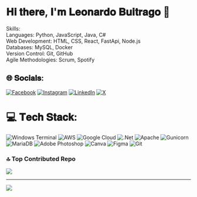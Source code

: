 # 𝐇𝐢 𝐭𝐡𝐞𝐫𝐞, 𝐈'𝐦 𝐋𝐞𝐨𝐧𝐚𝐫𝐝𝐨 𝐁𝐮𝐢𝐭𝐫𝐚𝐠𝐨 👋
Skills:<br>Languages: Python, JavaScript, Java, C#<br>Web Development: HTML, CSS, React, FastApi, Node.js<br>Databases: MySQL, Docker<br>Version Control: Git, GitHub<br>Agile Methodologies: Scrum, Spotify


## 🌐 𝐒𝐨𝐜𝐢𝐚𝐥𝐬:
[![Facebook](https://img.shields.io/badge/Facebook-%231877F2.svg?logo=Facebook&logoColor=white)](https://www.facebook.com/JeissonLeonardoBuitrago?mibextid=ZbWKwL) [![Instagram](https://img.shields.io/badge/Instagram-%23E4405F.svg?logo=Instagram&logoColor=white)](https://instagram.com/https://www.instagram.com/jeisson_leonardo_/) [![LinkedIn](https://img.shields.io/badge/LinkedIn-%230077B5.svg?logo=linkedin&logoColor=white)](https://linkedin.com/in/www.linkedin.com/in/jeisson-leonardo-buitrago-5a9189291) [![X](https://img.shields.io/badge/X-black.svg?logo=X&logoColor=white)](https://x.com/https://twitter.com/iAmLeo_26) 

# 💻 𝐓𝐞𝐜𝐡 𝐒𝐭𝐚𝐜𝐤:
![Windows Terminal](https://img.shields.io/badge/Windows%20Terminal-%234D4D4D.svg?style=for-the-badge&logo=windows-terminal&logoColor=white) ![AWS](https://img.shields.io/badge/AWS-%23FF9900.svg?style=for-the-badge&logo=amazon-aws&logoColor=white) ![Google Cloud](https://img.shields.io/badge/GoogleCloud-%234285F4.svg?style=for-the-badge&logo=google-cloud&logoColor=white) ![.Net](https://img.shields.io/badge/.NET-5C2D91?style=for-the-badge&logo=.net&logoColor=white)  ![Apache](https://img.shields.io/badge/apache-%23D42029.svg?style=for-the-badge&logo=apache&logoColor=white) ![Gunicorn](https://img.shields.io/badge/gunicorn-%298729.svg?style=for-the-badge&logo=gunicorn&logoColor=white) ![MariaDB](https://img.shields.io/badge/MariaDB-003545?style=for-the-badge&logo=mariadb&logoColor=white)  ![Adobe Photoshop](https://img.shields.io/badge/adobe%20photoshop-%2331A8FF.svg?style=for-the-badge&logo=adobe%20photoshop&logoColor=white) ![Canva](https://img.shields.io/badge/Canva-%2300C4CC.svg?style=for-the-badge&logo=Canva&logoColor=white) ![Figma](https://img.shields.io/badge/figma-%23F24E1E.svg?style=for-the-badge&logo=figma&logoColor=white) ![Git](https://img.shields.io/badge/git-%23F05033.svg?style=for-the-badge&logo=git&logoColor=white)

### 🔝 Top Contributed Repo
![](https://github-contributor-stats.vercel.app/api?username=LeonardoB2608&limit=5&theme=dark&combine_all_yearly_contributions=true)

---
[![](https://visitcount.itsvg.in/api?id=LeonardoB2608&icon=0&color=0)](https://visitcount.itsvg.in)

<!-- Proudly created with GPRM ( https://gprm.itsvg.in ) -->
